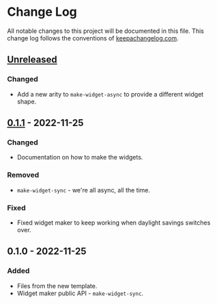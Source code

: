 # Change Log
All notable changes to this project will be documented in this file. This change log follows the conventions of [keepachangelog.com](http://keepachangelog.com/).

## [Unreleased]
### Changed
- Add a new arity to `make-widget-async` to provide a different widget shape.

## [0.1.1] - 2022-11-25
### Changed
- Documentation on how to make the widgets.

### Removed
- `make-widget-sync` - we're all async, all the time.

### Fixed
- Fixed widget maker to keep working when daylight savings switches over.

## 0.1.0 - 2022-11-25
### Added
- Files from the new template.
- Widget maker public API - `make-widget-sync`.

[Unreleased]: https://github.com/your-name/kafka-consumer/compare/0.1.1...HEAD
[0.1.1]: https://github.com/your-name/kafka-consumer/compare/0.1.0...0.1.1
